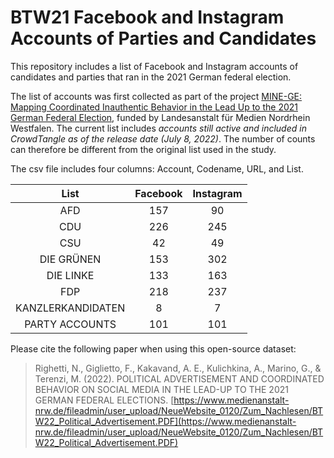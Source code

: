 # BTW21 Facebook and Instagram Accounts of Parties and Candidates

This repository includes a list of Facebook and Instagram accounts of candidates and parties that ran in the 2021 German federal election.

The list of accounts  was first collected as part of the project [MINE-GE: Mapping Coordinated Inauthentic Behavior in the Lead Up to the 2021 German Federal Election](https://www.medienanstalt-nrw.de/fileadmin/user_upload/NeueWebsite_0120/Zum_Nachlesen/BTW22_Political_Advertisement.PDF), funded by Landesanstalt für Medien Nordrhein Westfalen. The current list includes *accounts still active and included in CrowdTangle as of the release date (July 8, 2022)*. The number of counts can therefore be different from the original list used in the study.

The csv file includes four columns: Account, Codename, URL, and List.

| List | Facebook  | Instagram  |
| :---:   | :-: | :-: |
| AFD | 157 | 90 |
| CDU | 226 | 245 |
| CSU | 42 | 49 |
| DIE GRÜNEN | 153 | 302 |
| DIE LINKE | 133 | 163 |
| FDP | 218 | 237 |
| KANZLERKANDIDATEN | 8 | 7 |
| PARTY ACCOUNTS | 101 | 101 |
  
Please cite the following paper when using this open-source dataset:
> Righetti, N., Giglietto, F., Kakavand, A. E., Kulichkina, A., Marino, G., & Terenzi, M. (2022). POLITICAL ADVERTISEMENT AND COORDINATED BEHAVIOR ON SOCIAL MEDIA IN THE LEAD-UP TO THE 2021 GERMAN FEDERAL ELECTIONS. [https://www.medienanstalt-nrw.de/fileadmin/user_upload/NeueWebsite_0120/Zum_Nachlesen/BTW22_Political_Advertisement.PDF](https://www.medienanstalt-nrw.de/fileadmin/user_upload/NeueWebsite_0120/Zum_Nachlesen/BTW22_Political_Advertisement.PDF)


